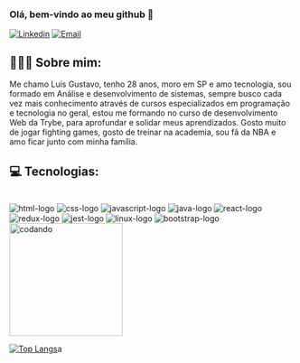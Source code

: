 ### Olá, bem-vindo ao meu github 👋
[![Linkedin](https://img.shields.io/badge/LinkedIn-0077B5?style=for-the-badge&logo=linkedin&logoColor=white)](https://www.linkedin.com/in/luis-gustavo-r-de-paula-45584320a/)
[![Email](https://img.shields.io/badge/Gmail-D14836?style=for-the-badge&logo=gmail&logoColor=white)](luisgustavordp@gmail.com)

## 🧔🏿‍♂️ Sobre mim:

<p>Me chamo Luis Gustavo, tenho 28 anos, moro em SP e amo tecnologia, sou formado em Análise e desenvolvimento de sistemas, sempre busco cada vez mais conhecimento através de cursos especializados em programação e tecnologia no geral, estou me formando no curso de desenvolvimento Web da Trybe, para aprofundar e solidar meus aprendizados. Gosto muito de jogar fighting games, gosto de treinar na academia, sou fã da NBA e amo ficar junto com minha família.  </p>
  
 ## 💻 Tecnologias:



<div style='display: inline_block'><br/>

<img align="center" src="https://img.shields.io/badge/HTML-239120?style=for-the-badge&logo=html5&logoColor=white" alt="html-logo" />

 <img align="center" src="https://img.shields.io/badge/CSS3-1572B6?style=for-the-badge&logo=css3&logoColor=white" alt="css-logo" />

 <img align="center" src="https://img.shields.io/badge/JavaScript-F7DF1E?style=for-the-badge&logo=javascript&logoColor=black" alt="javascript-logo" />

<img align="center" src="https://img.shields.io/badge/Java-ED8B00?style=for-the-badge&logo=openjdk&logoColor=white" alt="java-logo" />

<img align="center" src="https://img.shields.io/badge/React-20232A?style=for-the-badge&logo=react&logoColor=61DAFB" alt="react-logo" />
  
<img align="center" src="https://img.shields.io/badge/Redux-593D88?style=for-the-badge&logo=redux&logoColor=white" alt="redux-logo" />

<img align="center" src="https://img.shields.io/badge/Jest-323330?style=for-the-badge&logo=Jest&logoColor=white" alt="jest-logo" />
 
<img align="center" src="https://img.shields.io/badge/Linux-FCC624?style=for-the-badge&logo=linux&logoColor=black" alt="linux-logo" />
  
<img align="center" src="https://img.shields.io/badge/Bootstrap-563D7C?style=for-the-badge&logo=bootstrap&logoColor=white" alt="bootstrap-logo" />


</div>
<img height="200em" src="https://media1.giphy.com/media/qgQUggAC3Pfv687qPC/giphy.gif?cid=ecf05e47hqueacb9s10wzklyomeqh6c6argu0h1va4j66yqr&rid=giphy.gif&ct=g" alt="codando" />


[![Top Langs](https://github-readme-stats.vercel.app/api/top-langs/?username=Luisgustavo11&hide_progress=true)](https://github.com/Luisgustavo11/github-readme-stats)a
